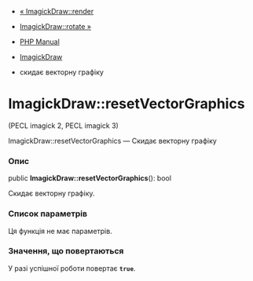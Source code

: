 - [« ImagickDraw::render](imagickdraw.render.md)
- [ImagickDraw::rotate »](imagickdraw.rotate.md)

- [PHP Manual](index.md)
- [ImagickDraw](class.imagickdraw.md)
- скидає векторну графіку

# ImagickDraw::resetVectorGraphics

(PECL imagick 2, PECL imagick 3)

ImagickDraw::resetVectorGraphics — Скидає векторну графіку

### Опис

public **ImagickDraw::resetVectorGraphics**(): bool

Скидає векторну графіку.

### Список параметрів

Ця функція не має параметрів.

### Значення, що повертаються

У разі успішної роботи повертає **`true`**.
